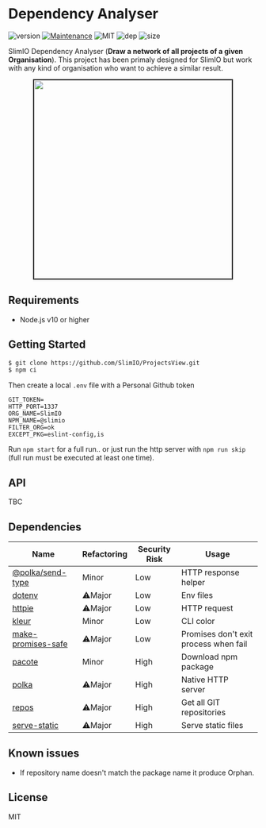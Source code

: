# Dependency Analyser
![version](https://img.shields.io/badge/version-1.0.0-blue.svg)
[![Maintenance](https://img.shields.io/badge/Maintained%3F-yes-green.svg)](https://github.com/SlimIO/is/commit-activity)
![MIT](https://img.shields.io/github/license/mashape/apistatus.svg)
![dep](https://img.shields.io/david/SlimIO/Dependency-Analyser.svg)
![size](https://img.shields.io/github/languages/code-size/SlimIO/Dependency-Analyser.svg)

SlimIO Dependency Analyser (**Draw a network of all projects of a given Organisation**). This project has been primaly designed for SlimIO but work with any kind of organisation who want to achieve a similar result.

<p align="center">
    <img src="https://i.imgur.com/xd4fGrW.png" height="400" style="border: 2px solid #212121">
</p>

## Requirements
- Node.js v10 or higher

## Getting Started

```bash
$ git clone https://github.com/SlimIO/ProjectsView.git
$ npm ci
```

Then create a local `.env` file with a Personal Github token
```
GIT_TOKEN=
HTTP_PORT=1337
ORG_NAME=SlimIO
NPM_NAME=@slimio
FILTER_ORG=ok
EXCEPT_PKG=eslint-config,is
```

Run `npm start` for a full run.. or just run the http server with `npm run skip` (full run must be executed at least one time).

## API
TBC

## Dependencies

|Name|Refactoring|Security Risk|Usage|
|---|---|---|---|
|[@polka/send-type](https://github.com/lukeed/polka)|Minor|Low|HTTP response helper|
|[dotenv](https://github.com/motdotla/dotenv#readme)|⚠️Major|Low|Env files|
|[httpie](https://github.com/lukeed/httpie#readme)|⚠️Major|Low|HTTP request|
|[kleur](https://github.com/lukeed/kleur#readme)|Minor|Low|CLI color|
|[make-promises-safe](https://github.com/mcollina/make-promises-safe#readme)|⚠️Major|Low|Promises don't exit process when fail|
|[pacote](https://github.com/zkat/pacote#readme)|Minor|High|Download npm package|
|[polka](https://github.com/lukeed/polka)|⚠️Major|High|Native HTTP server|
|[repos](https://github.com/jonschlinkert/repos)|⚠️Major|High|Get all GIT repositories|
|[serve-static](https://github.com/expressjs/serve-static#readme)|⚠️Major|High|Serve static files|


## Known issues
- If repository name doesn't match the package name it produce Orphan.

## License
MIT
